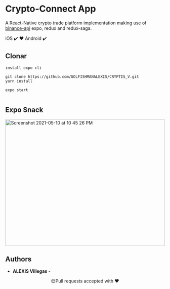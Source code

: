 # Crypto-Connect App

A React-Native crypto trade platform implementation making use of [binance-api](https://github.com/binance/binance-spot-api-docs/blob/master/web-socket-streams.md) expo, redux and redux-saga.

iOS ✔️ ❤️ Android ✔️

## Clonar

```
install expo cli

git clone https://github.com/GOLFISHMANALEXIS/CRYPTIS_V.git 
yarn install

expo start


```

## Expo Snack

[<img width="100%" height="400" alt="Screenshot 2021-05-10 at 10 45 26 PM" src="https://user-images.githubusercontent.com/28846043/117698589-8316ce80-b1e1-11eb-9aa1-6c4905f750bc.png">](https://expo.dev/@alexis_v/CRYPIS_V)


## Authors

- **ALEXIS Villegas** -

<p align="center">😊Pull requests accepted with ❤️</p>
